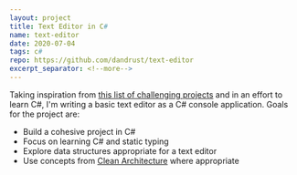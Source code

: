 ```yaml
---
layout: project
title: Text Editor in C#
name: text-editor
date: 2020-07-04
tags: c#
repo: https://github.com/dandrust/text-editor
excerpt_separator: <!--more-->
---
```


Taking inspiration from [this list of challenging projects](web.eecs.utk.edu/~azh/blog/challengingprojects.html) and in an effort to learn C#, I'm writing a basic text editor as a C# console application. <!--more--> Goals for the project are:

* Build a cohesive project in C#
* Focus on learning C# and static typing
* Explore data structures appropriate for a text editor
* Use concepts from [Clean Architecture](https://www.amazon.com/Clean-Architecture-Craftsmans-Software-Structure/dp/0134494164) where appropriate

